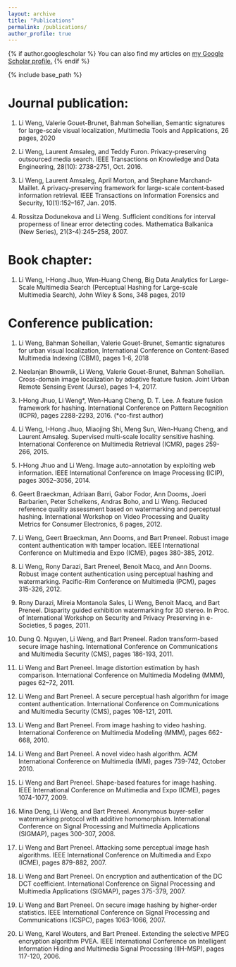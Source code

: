 ```yaml
---
layout: archive
title: "Publications"
permalink: /publications/
author_profile: true
---
```


{% if author.googlescholar %}
  You can also find my articles on <u><a href="{{author.googlescholar}}">my Google Scholar profile</a>.</u>
{% endif %}

{% include base_path %}

<!-- {% for post in site.publications reversed %}
  {% include archive-single.html %}
{% endfor %} -->


Journal publication:
======
1.	Li Weng, Valerie Gouet-Brunet, Bahman Soheilian, Semantic signatures for large-scale visual localization, Multimedia Tools and Applications, 26 pages, 2020

1.	Li Weng, Laurent Amsaleg, and Teddy Furon. Privacy-preserving outsourced media search. IEEE Transactions on Knowledge and Data Engineering, 28(10): 2738-2751, Oct. 2016.

1.	Li Weng, Laurent Amsaleg, April Morton, and Stephane Marchand-Maillet. A privacy-preserving framework for large-scale content-based information retrieval. IEEE Transactions on Information Forensics and Security, 10(1):152–167, Jan. 2015.

1.	Rossitza Dodunekova and Li Weng. Sufficient conditions for interval properness of linear error detecting codes. Mathematica Balkanica (New Series), 21(3-4):245–258, 2007.

Book chapter:
======
1.	Li Weng, I-Hong Jhuo, Wen-Huang Cheng, Big Data Analytics for Large-Scale Multimedia Search (Perceptual Hashing for Large-scale Multimedia Search), John Wiley & Sons, 348 pages, 2019

Conference publication:
======
1.	Li Weng, Bahman Soheilian, Valerie Gouet-Brunet, Semantic signatures for urban visual localization, International Conference on Content-Based Multimedia Indexing (CBMI), pages 1-6, 2018

2.	Neelanjan Bhowmik, Li Weng, Valerie Gouet-Brunet, Bahman Soheilian. Cross-domain image localization by adaptive feature fusion. Joint Urban Remote Sensing Event (Jurse), pages 1-4, 2017.

3.	I-Hong Jhuo, Li Weng*, Wen-Huang Cheng, D. T. Lee. A feature fusion framework for hashing. International Conference on Pattern Recognition (ICPR), pages 2288-2293, 2016. (*co-first author)

4.	Li Weng, I-Hong Jhuo, Miaojing Shi, Meng Sun, Wen-Huang Cheng, and Laurent Amsaleg. Supervised multi-scale locality sensitive hashing. International Conference on Multimedia Retrieval (ICMR), pages 259-266, 2015.

5.	I-Hong Jhuo and Li Weng. Image auto-annotation by exploiting web information. IEEE International Conference on Image Processing (ICIP), pages 3052–3056, 2014.

6.	Geert Braeckman, Adriaan Barri, Gabor Fodor, Ann Dooms, Joeri Barbarien, Peter Schelkens, Andras Boho, and Li Weng. Reduced reference quality assessment based on watermarking and perceptual hashing. International Workshop on Video Processing and Quality Metrics for Consumer Electronics, 6 pages, 2012.

7.	Li Weng, Geert Braeckman, Ann Dooms, and Bart Preneel. Robust image content authentication with tamper location. IEEE International Conference on Multimedia and Expo (ICME), pages 380-385, 2012. 

8.	Li Weng, Rony Darazi, Bart Preneel, Benoit Macq, and Ann Dooms. Robust image content authentication using perceptual hashing and watermarking. Pacific-Rim Conference on Multimedia (PCM), pages 315-326, 2012. 

9.	Rony Darazi, Mireia Montanola Sales, Li Weng, Benoit Macq, and Bart Preneel. Disparity guided exhibition watermarking for 3D stereo. In Proc. of International Workshop on Security and Privacy Preserving in e-Societies, 5 pages, 2011.

10.	Dung Q. Nguyen, Li Weng, and Bart Preneel. Radon transform-based secure image hashing. International Conference on Communications and Multimedia Security (CMS), pages 186-193, 2011. 

11.	Li Weng and Bart Preneel. Image distortion estimation by hash comparison. International Conference on Multimedia Modeling (MMM), pages 62–72, 2011. 

12.	Li Weng and Bart Preneel. A secure perceptual hash algorithm for image content authentication. International Conference on Communications and Multimedia Security (CMS), pages 108-121, 2011. 

13.	Li Weng and Bart Preneel. From image hashing to video hashing. International Conference on Multimedia Modeling (MMM), pages 662-668, 2010. 

14.	Li Weng and Bart Preneel. A novel video hash algorithm. ACM International Conference on Multimedia (MM), pages 739-742, October 2010. 

15.	Li Weng and Bart Preneel. Shape-based features for image hashing. IEEE International Conference on Multimedia and Expo (ICME), pages 1074-1077, 2009.

16.	Mina Deng, Li Weng, and Bart Preneel. Anonymous buyer-seller watermarking protocol with additive homomorphism. International Conference on Signal Processing and Multimedia Applications (SIGMAP), pages 300-307, 2008. 

17.	Li Weng and Bart Preneel. Attacking some perceptual image hash algorithms. IEEE International Conference on Multimedia and Expo (ICME), pages 879-882, 2007. 

18.	Li Weng and Bart Preneel. On encryption and authentication of the DC DCT coefficient. International Conference on Signal Processing and Multimedia Applications (SIGMAP), pages 375-379, 2007. 

19.	Li Weng and Bart Preneel. On secure image hashing by higher-order statistics. IEEE International Conference on Signal Processing and Communications (ICSPC), pages 1063-1066, 2007. 

20.	Li Weng, Karel Wouters, and Bart Preneel. Extending the selective MPEG encryption algorithm PVEA. IEEE International Conference on Intelligent Information Hiding and Multimedia Signal Processing (IIH-MSP), pages 117-120, 2006.